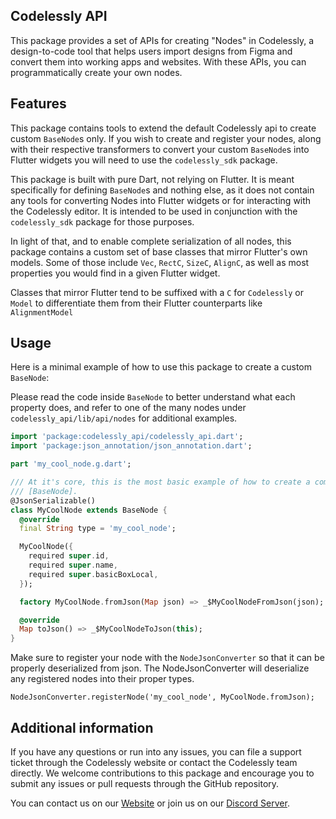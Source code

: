 ## Codelessly API

This package provides a set of APIs for creating "Nodes" in Codelessly,
a design-to-code tool that helps users import designs from Figma and convert
them into working apps and websites. With these APIs, you can programmatically
create your own nodes.

## Features

This package contains tools to extend the default Codelessly api to create custom
`BaseNode`s only. If you wish to create and register your nodes, along with their
respective transformers to convert your custom `BaseNode`s into Flutter widgets
you will need to use the `codelessly_sdk` package.

This package is built with pure Dart, not relying on Flutter.
It is meant specifically for defining `BaseNode`s and nothing else, as it does not
contain any tools for converting Nodes into Flutter widgets or for interacting
with the Codelessly editor. It is intended to be used in conjunction with
the `codelessly_sdk` package for those purposes.

In light of that, and to enable complete serialization of all nodes, this package
contains a custom set of base classes that mirror Flutter's own models. Some of those
include `Vec`, `RectC`, `SizeC`, `AlignC`, as well as most properties you would find
in a given Flutter widget.

Classes that mirror Flutter tend to be suffixed with a `C` for `Codelessly` or `Model` to
differentiate them from their Flutter counterparts like `AlignmentModel`

## Usage

Here is a minimal example of how to use this package to create a custom `BaseNode`:

Please read the code inside `BaseNode` to better understand what each property does, and
refer to one of the many nodes under `codelessly_api/lib/api/nodes` for additional
examples.

```dart
import 'package:codelessly_api/codelessly_api.dart';
import 'package:json_annotation/json_annotation.dart';

part 'my_cool_node.g.dart';

/// At it's core, this is the most basic example of how to create a complete
/// [BaseNode].
@JsonSerializable()
class MyCoolNode extends BaseNode {
  @override
  final String type = 'my_cool_node';

  MyCoolNode({
    required super.id,
    required super.name,
    required super.basicBoxLocal,
  });

  factory MyCoolNode.fromJson(Map json) => _$MyCoolNodeFromJson(json);

  @override
  Map toJson() => _$MyCoolNodeToJson(this);
}
```

Make sure to register your node with the `NodeJsonConverter` so that it can be
properly deserialized from json. The NodeJsonConverter will deserialize any
registered nodes into their proper types.

```
NodeJsonConverter.registerNode('my_cool_node', MyCoolNode.fromJson);
```

## Additional information

If you have any questions or run into any issues, you can file a support ticket through the Codelessly website or
contact the Codelessly team directly. We welcome contributions to this package and encourage you to submit any issues or
pull requests through the
GitHub repository.

You can contact us on our [Website](https://codelessly.com/) or join us on
our [Discord Server](https://discord.gg/Bzaz7zmY6q).